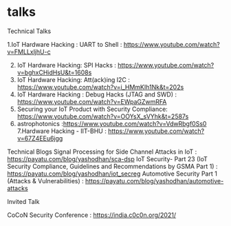 # talks


Technical Talks

1.IoT Hardware Hacking : UART to Shell  :  https://www.youtube.com/watch?v=FMLLxljhU-c  

2. IoT Hardware Hacking: SPI Hacks : https://www.youtube.com/watch?v=bghxCHidHsU&t=1608s 
3. IoT Hardware Hacking: Att(ack)ing I2C : https://www.youtube.com/watch?v=i_HMmKIh1Nk&t=202s 
4. IoT Hardware Hacking : Debug Hacks (JTAG and SWD) : https://www.youtube.com/watch?v=EWpaGZwmRFA 
5. Securing your IoT Product with Security Compliance: https://www.youtube.com/watch?v=OOYsX_sVYhk&t=2587s 
6. astrophotonics :https://www.youtube.com/watch?v=VdwRbgf0Ss0 
7.Hardware Hacking - IIT-BHU : https://www.youtube.com/watch?v=67Z4EEu6jgg 


Technical Blogs
Signal Processing for Side Channel Attacks in IoT  :  https://payatu.com/blog/yashodhan/sca-dsp 
IoT Security- Part 23 (IoT Security Compliance, Guidelines and Recommendations by GSMA Part 1) : https://payatu.com/blog/yashodhan/iot_secreg 
Automotive Security Part 1 (Attacks & Vulnerabilities) : https://payatu.com/blog/yashodhan/automotive-attacks 

Invited Talk

CoCoN Security Conference : https://india.c0c0n.org/2021/
